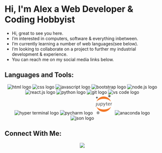 # Hi, I'm Alex a Web Developer & Coding Hobbyist
- Hi, great to see you here.
- I’m interested in computers, software & everything inbetween. 
- I’m currently learning a number of web languages(see below).
- I’m looking to collaborate on a project to further my industrial development & experience.
- You can reach me on my social media links below.




## Languages and Tools:

<p align="center">
<img src="https://logospng.org/download/html-5/logo-html-5-256.png" alt="html logo" width="64"/>
<img src="https://logospng.org/download/css-3/logo-css-3-256.png" alt="css logo" width="64"/>
<img src="https://logospng.org/download/javascript/logo-javascript-icon-256.png" alt="javascript logo" width="64"/>
<img src="https://logospng.org/download/bootstrap/bootstrap-256.png" alt="bootstrap logo" width="64"/>
<img src="https://logospng.org/download/node-js/logo-node-js-256.png" alt="node.js logo" width="64"/>
<img src="https://logospng.org/download/react/logo-react-256.png" alt="react.js logo" width="64"/>
<img src="https://logos-download.com/wp-content/uploads/2016/10/Python_logo_icon.png" alt="python logo" width="64"/>
<img src="https://logos-download.com/wp-content/uploads/2021/01/Git_Logo-420x420.png" alt="git logo" width="64"/>
<img src="https://pics.computerbase.de/9/5/7/9/6-208dbee0fac09c86/logo-256.png" alt="vs code logo" width="64"/>
<img src="https://raw.githubusercontent.com/bnb/awesome-hyper/master/hyper-3-color-logo.svg" alt="hyper terminal logo" width="64"/>
<img src="https://mryslab.github.io/pseudo-microbit/images/pycharm_logo_300x300.png" alt="pycharm logo" width="64"/>
<img src="https://raw.githubusercontent.com/github/explore/a4691f04ff219c1c2aa02fc61fda41aa43f1459a/topics/jupyter-notebook/jupyter-notebook.png" alt="jupyter notebook logo" width="64"/>
<img src="https://cienciaprogramada.com.br/wp-content/uploads/2020/08/Anaconda_Logo.png" alt="anaconda logo" height="74"/>
<img src="https://s3.amazonaws.com/media-p.slid.es/uploads/kouceylahadji-1/images/174949/json_logo-555px__1_.png" alt="json logo" height="74"/>
</p>

## Connect With Me: 
<p align="center">
<a href="https://www.linkedin.com/in/alex-hill-webdeveloper">
<img src="https://img.shields.io/badge/-@alex hill webdeveloper-blue?style=for-the-badge&logo=Linkedin&logoColor=white&link=https://www.linkedin.com/in/alex-hill-webdeveloper/"/>
</a>
</p>
<!---
alexhill-coder/alexhill-coder is a ✨ special ✨ repository because its `README.md` (this file) appears on your GitHub profile.
You can click the Preview link to take a look at your changes.
--->
